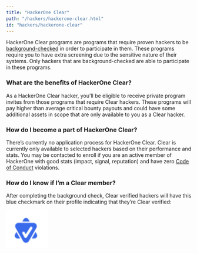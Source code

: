 ```yaml
---
title: "HackerOne Clear"
path: "/hackers/hackerone-clear.html"
id: "hackers/hackerone-clear"
---
```


HackerOne Clear programs are programs that require proven hackers to be [background-checked](/hackers/background-checks.html) in order to participate in them. These programs require you to have extra screening due to the sensitive nature of their systems. Only hackers that are background-checked are able to participate in these programs.  

### What are the benefits of HackerOne Clear?
As a HackerOne Clear hacker, you'll be eligible to receive private program invites from those programs that require Clear hackers. These programs will pay higher than average critical bounty payouts and could have some additional assets in scope that are only available to you as a Clear hacker.

### How do I become a part of HackerOne Clear?
There’s currently no application process for HackerOne Clear. Clear is currently only available to selected hackers based on their performance and stats. You may be contacted to enroll if you are an active member of HackerOne with good stats (impact, signal, reputation) and have zero [Code of Conduct](https://hackerone.com/disclosure-guidelines) violations.

### How do I know if I’m a Clear member?
After completing the background check, Clear verified hackers will have this blue checkmark on their profile indicating that they’re Clear verified:

![Clear verified checkmark](./images/clear-1.png)
